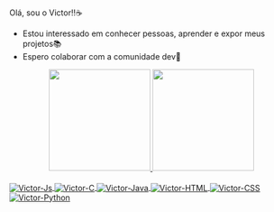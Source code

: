 Olá, sou o Victor!!☕
- Estou interessado em conhecer pessoas, aprender e expor meus projetos📚
- Espero colaborar com a comunidade dev🥰

<div align="center">
  <a href="https://github.com/VictorConrado">
  <img height="180em" src="https://github-readme-stats.vercel.app/api?username=VictorConrado&show_icons=true&theme=white&include_all_commits=true&count_private=true"/>
  <img height="180em" src="https://github-readme-stats.vercel.app/api/top-langs/?username=VictorConrado&layout=compact&langs_count=7&theme=white"/>
</div>
  
  <div style="display: inline_block"><br>
  <img align="center" alt="Victor-Js" src="https://img.shields.io/badge/JavaScript-F7DF1E?style=for-the-badge&logo=javascript&logoColor=black">
  <img align="center" alt="Victor-C" src="https://img.shields.io/badge/C-00599C?style=for-the-badge&logo=c&logoColor=white">
  <img align="center" alt="Victor-Java"  src="https://img.shields.io/badge/Java-ED8B00?style=for-the-badge&logo=java&logoColor=white">
  <img align="center" alt="Victor-HTML" src="https://img.shields.io/badge/HTML5-E34F26?style=for-the-badge&logo=html5&logoColor=white">
  <img align="center" alt="Victor-CSS"  src="https://img.shields.io/badge/CSS3-1572B6?style=for-the-badge&logo=css3&logoColor=white">
  <img align="center" alt="Victor-Python" src="https://img.shields.io/badge/Python-14354C?style=for-the-badge&logo=python&logoColor=white">
</div>
